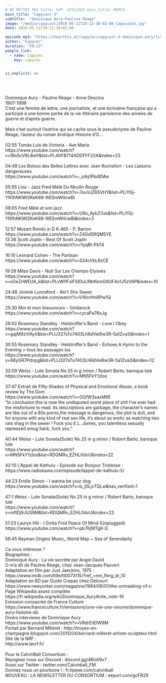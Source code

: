 ```yaml
---
# NE METTEZ PAS title: SVP. UTILISEZ main_title: MERCI.
main_title: "Capycast 4"
subtitle:  "Dominique Aury-Pauline Réage"
image: "/media/capycast/2019-05-11T20-12-36-02-00_Capycast4.jpg"
date: 2019-05-11T20:12:36+02:00

episode_mp3: "https://hearthis.at/capycec/capycast-4-dominique-aury/listen.mp3?s=piV"
author: "Capycec"
duration: "59:23"
people_link: 
  - name: Capycec
    key: capycec


is_explicit: no
---
```


<PodcastHeader/>

<!-- ECRIRE LA DESCRIPTION DE L'EPISODE SOUS CETTE LIGNE -->
<br>
<br>
Dominique Aury - Pauline Réage - Anne Desclos<br>
1907-1998<br>
C’est une femme de lettre, une journaliste, et une écrivaine française qui a participé à une bonne partie de la vie littéraire parisienne des années de guerre et d’après guerre.<br>
<br>
Mais c’est surtout l’autrice qui se cache sous le pseudonyme de Pauline Réage, l’auteur du roman érotique Histoire d’O...<br>
<br>
02:55 Tomás Luis de Victoria - Ave Maria<br>
https://www.youtube.com/watch?v=fBx5cV8L8mY&amp;list=PL40FB714ADDFFF22A&amp;index=23<br>
<br>
04:49 Les Boloss des Belles Lettres avec Jean Rochefort - Les Liaisons dangereuses<br>
https://www.youtube.com/watch?v=_s4q1PbdEMw<br>
<br>
05:55 Lina - Jazz Fred Mélè Du Moulin Rouge<br>
https://www.youtube.com/watch?v=7ouVJZ6SVHY&amp;list=PLiYGj-YN1hNKWI2KeK88-9IESmWtIcwBi<br>
<br>
09:05 Fred Mèlé et son jazz<br>
https://www.youtube.com/watch?v=U9o_AybZ0xk&amp;list=PLiYGj-YN1hNKWI2KeK88-9IESmWtIcwBi&amp;index=3<br>
<br>
12:57 Mozart Rondo in D K.485 - P. Barton<br>
https://www.youtube.com/watch?v=Z4Gd5RQM5YE<br>
13:36 Scott Joplin - Best Of Scott Joplin<br>
https://www.youtube.com/watch?v=r1yqBt-PkT4<br>
<br>
16:10 Leonard Cohen - The Partisan<br>
https://www.youtube.com/watch?v=S34cVkL6zCE<br>
<br>
19:28 Miles Davis - Nuit Sur Les Champs-Elysees<br>
https://www.youtube.com/watch?v=xDeZnWEUA_k&amp;list=PLvWl1FxlFSIDuLlRbKkmG9UF4x1J5zVAP&amp;index=10<br>
<br>
24:48 Jimmie Lunceford - Ain't She Sweet<br>
https://www.youtube.com/watch?v=VWonfmRPw1Q<br>
<br>
25:30 Moi et mon bisounours - Goldarock<br>
https://www.youtube.com/watch?v=cycaPa76xJg<br>
<br>
26:52 Rosemary Standley · Helstroffer’s Band - Love I Obey<br>
https://www.youtube.com/watch?v=gqjM9zVlAy0&amp;list=PLIJ327sTo7403LhRdVei6w3R-5a1Zva3i&amp;index=1<br>
<br>
30:55 Rosemary Standley · Helstroffer’s Band - Echoes A Hymn to the Evening &gt; tous les passages lus<br>
https://www.youtube.com/watch?v=88yGR7Pdnpg&amp;list=PLIJ327sTo7403LhRdVei6w3R-5a1Zva3i&amp;index=12<br>
<br>
32:09 Weiss - Lute Sonata No.25 in g minor / Robert Barto, baroque lute<br>
https://www.youtube.com/watch?v=MN5FkY1zlos<br>
<br>
37:47 Extrait de Fifty Shades of Physical and Emotional Abuse, a book review by The Dom <br>
https://www.youtube.com/watch?v=OGfW3saxM6E<br>
“In conclusion this is now the undisputed worst piece of shit I’ve ever had the misfortune to read. Its descriptions are garbage, the character’s names are like out of a 80s porno,the message is dangerous, the plot is dull, and for anyone with any kind of real sex life, it’s about as erotic as watching two rats shag in the sewer ! Fuck you E.L. James, you talentless sexually repressed smug hack, fuck you.” <br>
<br>
40:44 Weiss - Lute Sonata(Suite) No.25 in g minor / Robert Barto, baroque lute<br>
https://www.youtube.com/watch?v=MN5FkY1zlos&amp;list=RDQMRv_EZHL0dvU&amp;index=22<br>
<br>
42:10 L’Appel de Kathulu - Episode sur Bonjour Tristesse : <br>
https://www.radiokawa.com/episode/lappel-de-kathulu-5/<br>
<br>
44:23 Emilie Simon - I wanna be your dog<br>
https://www.youtube.com/watch?v=b_j0LjvTQLw&amp;has_verified=1<br>
<br>
47:1 Weiss - Lute Sonata(Suite) No.25 in g minor / Robert Barto, baroque lute<br>
https://www.youtube.com/watch?v=mflDj9JUS9M&amp;list=RDQMRv_EZHL0dvU&amp;index=23<br>
<br>
51:23 Lauryn Hill - I Gotta Find Peace Of Mind (Unplugged)<br>
https://www.youtube.com/watch?v=pb7KjMTgK-Q<br>
<br>
56:45 Rayman Origins Music_ World Map ~ Sea of Serendipity<br>
<br>
Ca vous intéresse ?<br>
Biographies :<br>
Dominique Aury : La vie secrète par Angie David <br>
O m’a dit de Pauline Réage, chez Jean-Jacques Pauvert<br>
Adaptation en film par Just Jaeckins, 1975 : https://www.imdb.com/title/tt0073115/?ref_=nm_flmg_dr_10<br>
Adaptation en BD par Guido Crepax chez Delcourt<br>
https://www.newyorker.com/magazine/1994/08/01/the-unmasking-of-o<br>
Page Wikipedia assez complète<br>
https://fr.wikipedia.org/wiki/Dominique_Aury#cite_note-19<br>
Emission consacrée de France Culture<br>
https://www.franceculture.fr/emissions/une-vie-une-oeuvre/dominique-aury-histoire-do<br>
Divers interviews de Dominique Aury<br>
https://www.youtube.com/watch?v=VRdrEltDW9M<br>
Portait par Bernard Milleret : http://troyes-en-champagne.blogspot.com/2015/04/bernard-milleret-artiste-sculpteur.html<br>
Site de la NRF :<br>
http://www.lanrf.fr/<br>
<br>
Pour le CalvinBall Consortium :<br>
Rejoignez nous sur Discord : discord.gg/4RnA9v7<br>
Aussi sur Twitter : twitter.com/Calvinball_FM<br>
Donnez nous un pourboire ! : fr.tipeee.com/calvinball<br>
NOUVEAU : LA NEWSLETTER DU CONSORTIUM : eepurl.com/gcFR29<br>


